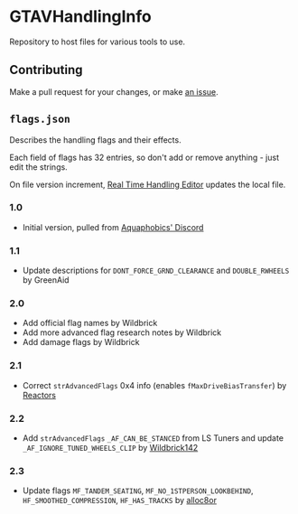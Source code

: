 # GTAVHandlingInfo

Repository to host files for various tools to use.

## Contributing

Make a pull request for your changes, or make [an issue](https://github.com/E66666666/GTAVHandlingInfo/issues/new).

## `flags.json`

Describes the handling flags and their effects.

Each field of flags has 32 entries, so don't add or remove anything - just edit the strings.

On file version increment, [Real Time Handling Editor](https://www.gta5-mods.com/tools/real-time-handling-editor) updates the local file.

### 1.0

* Initial version, pulled from [Aquaphobics' Discord](https://discord.gg/Vtz9Q6C)

### 1.1

* Update descriptions for `DONT_FORCE_GRND_CLEARANCE` and `DOUBLE_RWHEELS` by GreenAid

### 2.0

* Add official flag names by Wildbrick
* Add more advanced flag research notes by Wildbrick
* Add damage flags by Wildbrick

### 2.1

* Correct `strAdvancedFlags` 0x4 info (enables `fMaxDriveBiasTransfer`) by [Reactors](https://www.gta5-mods.com/users/Reactors)

### 2.2

* Add `strAdvancedFlags` `_AF_CAN_BE_STANCED` from LS Tuners and update `_AF_IGNORE_TUNED_WHEELS_CLIP` by [Wildbrick142](https://github.com/Wildbrick142)

### 2.3

* Update flags `MF_TANDEM_SEATING`, `MF_NO_1STPERSON_LOOKBEHIND`, `HF_SMOOTHED_COMPRESSION`, `HF_HAS_TRACKS` by [alloc8or](https://github.com/alloc8or)
